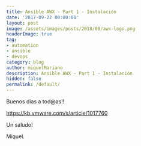 ```yaml
---
title: Ansible AWX - Part 1 - Instalación
date: '2017-09-22 00:00:00'
layout: post
image: /assets/images/posts/2018/08/awx-logo.png
headerImage: true
tag:
- automation
- ansible
- devops
category: blog
author: miquelMariano
description: Ansible AWX - Part 1 - Instalación
hidden: false
permalink: /default/
---
```


Buenos dias a tod@as!!


https://kb.vmware.com/s/article/1017760




Un saludo!

Miquel.


